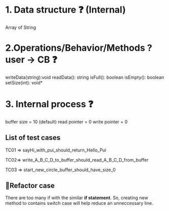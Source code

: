 # 1. Data structure :question: (Internal)

Array of String

# 2.Operations/Behavior/Methods ? user -> CB :question:
writeData(string):void
readData(): string
isFull(): boolean
isEmpty(): boolean
setSize(int): void*

# 3. Internal process :question:

buffer size = 10 (default)
read pointer = 0
write pointer = 0

## List of test cases
TC01 => sayHi_with_pui_should_return_Hello_Pui 

TC02=> write_A_B_C_D_to_buffer_should_read_A_B_C_D_from_buffer 

TC03 => start_new_circle_buffer_should_have_size_0


## :star2:Refactor case

There are too many if with the similar **if statement**. So, creating new method to contains switch case will help reduce an unneccessary line.


